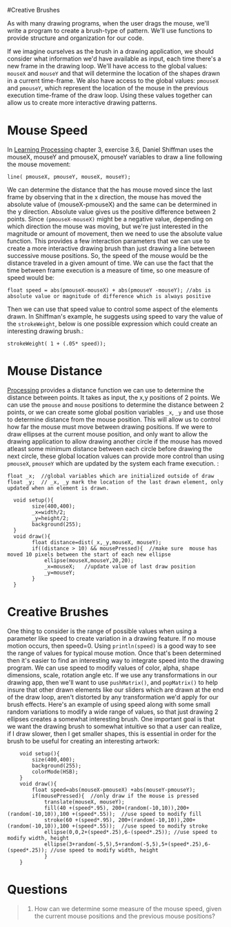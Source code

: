 #Creative Brushes

As with many drawing programs, when the user drags the mouse, we'll write a program to create a brush-type of pattern. We'll use functions to provide structure and organization for our code.

If we imagine ourselves as the brush in a drawing application, we should consider what information we'd have available as input, each time there's a new frame in the drawing loop. We'll have access to the global values: `mouseX` and `mouseY` and that will determine the location of the shapes drawn in a current time-frame. We also have access to the global values: `pmouseX` and `pmouseY`, which represent the location of the mouse in the previous execution time-frame of the draw loop. Using these values together can allow us to create more interactive drawing patterns.

Mouse Speed
===========

In [Learning Processing](http://learningprocessing.com) chapter 3, exercise 3.6, Daniel Shiffman uses the mouseX, mouseY and pmouseX, pmouseY variables to draw a line following the mouse movement:

    line( pmouseX, pmouseY, mouseX, mouseY);

We can determine the distance that the has mouse moved since the last frame by observing that in the x direction, the mouse has moved the absolute value of (mouseX-pmouseX) and the same can be determined in the y direction. Absolute value gives us the positive difference between 2 points. Since `(pmouseX-mouseX)` might be a negative value, depending on which direction the mouse was moving, but we're just interested in the magnitude or amount of movement, then we need to use the absolute value function. This provides a few interaction parameters that we can use to create a more interactive drawing brush than just drawing a line between successive mouse positions. So, the speed of the mouse would be the distance traveled in a given amount of time. We can use the fact that the time between frame execution is a measure of time, so one measure of speed would be:

    float speed = abs(pmouseX-mouseX) + abs(pmouseY -mouseY); //abs is absolute value or magnitude of difference which is always positive

Then we can use that speed value to control some aspect of the elements drawn. In Shiffman's example, he suggests using speed to vary the value of the `strokeWeight`, below is one possible expression which could create an interesting drawing brush.:

    strokeWeight( 1 + (.05* speed));

Mouse Distance
==============

[Processing](http://processing.org) provides a distance function we can use to determine the distance between points. It takes as input, the x,y positions of 2 points. We can use the `pmouse` and `mouse` positions to determine the distance between 2 points, or we can create some global position variables `_x`, `_y` and use those to determine distance from the mouse position. This will allow us to control how far the mouse must move between drawing positions. If we were to draw ellipses at the current mouse position, and only want to allow the drawing application to allow drawing another circle if the mouse has moved atleast some minimum distance between each circle before drawing the next circle, these global location values can provide more control than using `pmouseX`, `pmouseY` which are updated by the system each frame execution. :

    float _x;  //global variables which are initialized outside of draw
    float _y;  // _x, _y mark the location of the last drawn element, only updated when an element is drawn.

      void setup(){
            size(400,400);
            _x=width/2;
            _y=height/2;
            background(255);
      }
      void draw(){
            float distance=dist(_x,_y,mouseX, mouseY);
            if((distance > 10) && mousePressed){  //make sure  mouse has moved 10 pixels between the start of each new ellipse
                ellipse(mouseX,mouseY,20,20);
                _x=mouseX;   //update value of last draw position
                _y=mouseY;
            }
      }

Creative Brushes
================

One thing to consider is the range of possible values when using a parameter like speed to create variation in a drawing feature. If no mouse motion occurs, then speed=0. Using `println(speed)` is a good way to see the range of values for typical mouse motion. Once that's been determined then it's easier to find an interesting way to integrate speed into the drawing program. We can use speed to modify values of color, alpha, shape dimensions, scale, rotation angle etc. If we use any transformations in our drawing app, then we'll want to use `pushMatrix()`, and `popMatrix()` to help insure that other drawn elements like our sliders which are drawn at the end of the draw loop, aren't distorted by any transformation we'd apply for our brush effects. Here's an example of using speed along with some small random variations to modify a wide range of values, so that just drawing 2 ellipses creates a somewhat interesting brush. One important goal is that we want the drawing brush to somewhat intuitive so that a user can realize, if I draw slower, then I get smaller shapes, this is essential in order for the brush to be useful for creating an interesting artwork:
```
    void setup(){
        size(400,400);
        background(255);
        colorMode(HSB); 
    }
    void draw(){
        float speed=abs(mouseX-pmouseX) +abs(mouseY-pmouseY);
        if(mousePressed){  //only draw if the mouse is pressed
            translate(mouseX, mouseY);
            fill(40 +(speed*.95), 200+(random(-10,10)),200+(random(-10,10)),100 +(speed*.55));  //use speed to modify fill
            stroke(60 +(speed*.95), 200+(random(-10,10)),200+(random(-10,10)),100 +(speed*.55));  //use speed to modify stroke
            ellipse(0,0,2+(speed*.25),6-(speed*.25)); //use speed to modify width, height
            ellipse(3+random(-5,5),5+random(-5,5),5+(speed*.25),6-(speed*.25)); //use speed to modify width, height
            }
    }

```


Questions
=========

> 1.  How can we determine some measure of the mouse speed, given the current mouse positions and the previous mouse positions?